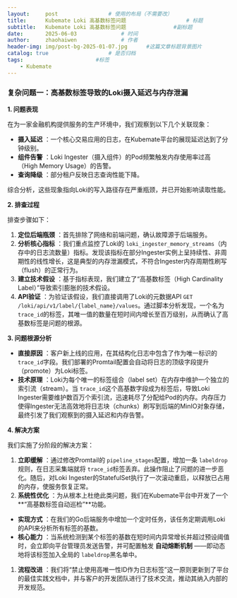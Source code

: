```yaml
---
layout:     post   				# 使用的布局（不需要改）
title:      Kubemate Loki 高基数标签问题            		# 标题 
subtitle:   Kubemate Loki 高基数标签问题				#副标题
date:       2025-06-03				# 时间
author:     zhaohaiwen 				# 作者
header-img: img/post-bg-2025-01-07.jpg		#这篇文章标题背景图片
catalog: true 					# 是否归档
tags:						#标签
    - Kubemate
---
```

### 复杂问题一：高基数标签导致的Loki摄入延迟与内存泄漏

**1. 问题表现**

在为一家金融机构提供服务的生产环境中，我们观察到以下几个关联现象：

* **摄入延迟** ：一个核心交易应用的日志，在Kubemate平台的展现延迟达到了分钟级别。
* **组件告警** ：Loki Ingester（摄入组件）的Pod频繁触发内存使用率过高（High Memory Usage）的告警。
* **查询降级** ：部分租户反映日志查询性能下降。

综合分析，这些现象指向Loki的写入路径存在严重瓶颈，并已开始影响读取性能。

**2. 排查过程**

排查步骤如下：

1. **定位后端瓶颈** ：首先排除了网络和前端问题，确认故障源于后端服务。
2. **分析核心指标** ：我们重点监控了Loki的 `loki_ingester_memory_streams`（内存中的日志流数量）指标。发现该指标在部分Ingester实例上呈持续性、非周期性的线性增长，这是典型的内存泄漏模式，不符合Ingester内存周期性刷写（flush）的正常行为。
3. **建立技术假设** ：基于指标表现，我们建立了“高基数标签（High Cardinality Label）”导致索引膨胀的技术假设。
4. **API验证** ：为验证该假设，我们直接调用了Loki的元数据API `GET /loki/api/v1/label/{label_name}/values`。通过脚本分析发现，一个名为 `trace_id`的标签，其唯一值的数量在短时间内增长至百万级别，从而确认了高基数标签是问题的根源。

**3. 问题根源分析**

* **直接原因** ：客户新上线的应用，在其结构化日志中包含了作为唯一标识的 `trace_id`字段。我们部署的Promtail配置会自动将日志的顶级字段提升（promote）为Loki标签。
* **技术原理** ：Loki为每个唯一的标签组合（label set）在内存中维护一个独立的索引流（stream）。当 `trace_id`这个高基数字段成为标签后，导致Loki Ingester需要维护数百万个索引流，迅速耗尽了分配给Pod的内存。内存压力使得Ingester无法高效地将日志块（chunks）刷写到后端的MinIO对象存储，最终引发了我们观察到的摄入延迟和内存告警。

**4. 解决方案**

我们实施了分阶段的解决方案：

1. **立即缓解** ：通过修改Promtail的 `pipeline_stages`配置，增加一条 `labeldrop`规则，在日志采集端就将 `trace_id`标签丢弃。此操作阻止了问题的进一步恶化。随后，对Loki Ingester的StatefulSet执行了一次滚动重启，以释放已占用的内存，使服务恢复正常。
2. **系统性优化** ：为从根本上杜绝此类问题，我们在Kubemate平台中开发了一个**“高基数标签自动巡检”**功能。

* **实现方式** ：在我们的Go后端服务中增加一个定时任务，该任务定期调用Loki的API来分析所有标签的基数。
* **核心能力** ：当系统检测到某个标签的基数在短时间内异常增长并超过预设阈值时，会立即向平台管理员发送告警，并可配置触发 **自动熔断机制** ——即动态地将该标签加入全局的 `labeldrop`黑名单中。

1. **流程改进** ：我们将“禁止使用高唯一性ID作为日志标签”这一原则更新到了平台的最佳实践文档中，并与客户的开发团队进行了技术交流，推动其纳入内部的开发规范。
